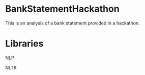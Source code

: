 # BankStatementHackathon
This is an analysis of a bank statement provided in a hackathon.

# Libraries
NLP

NLTK

